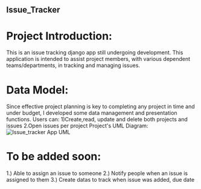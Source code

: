## Issue_Tracker
# Project Introduction:
This is an issue tracking django app still undergoing development. This application is intended to assist project members, with various dependent 
teams/departments, in tracking and managing issues. 

# Data Model:
Since effective project planning is key to completing any project in time and under budget, I developed some data management
and presentation functions.
  Users can:
           1)Create,read, update and delete both  projects and issues
           2.Open issues per project
  Project's UML Diagram:
![Issue_tracker App UML](https://user-images.githubusercontent.com/84946242/147383555-2295cc3e-2597-4ce6-8be7-73dbb5d7426e.jpg)

# To be added soon:
1.) Able to assign an issue to someone
2.) Notify people when an issue is assigned to them
3.) Create datas to track when issue was added, due date 

